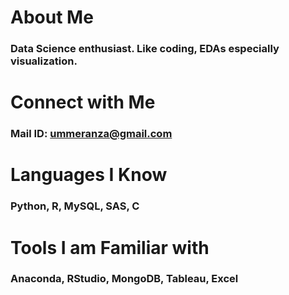 # About Me
### Data Science enthusiast. Like coding, EDAs especially visualization.  
# Connect with Me
### Mail ID: ummeranza@gmail.com
              
# Languages I Know
### Python, R, MySQL, SAS, C
# Tools I am Familiar with
### Anaconda, RStudio, MongoDB, Tableau, Excel

<!---
AnzaGitHub/AnzaGitHub is a ✨ special ✨ repository because its `README.md` (this file) appears on your GitHub profile.
You can click the Preview link to take a look at your changes.
--->
